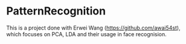 # PatternRecognition
This is a project done with Erwei Wang (https://github.com/awai54st), which focuses on PCA, LDA and their usage in face recognision.
